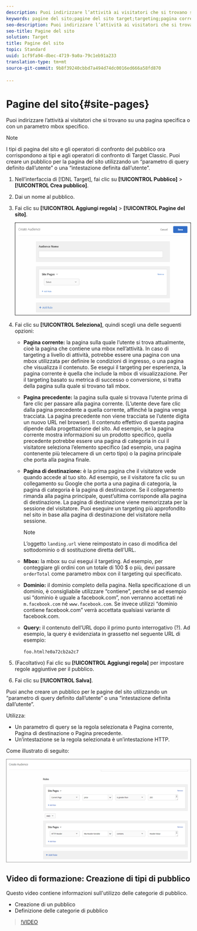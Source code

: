 ```yaml
---
description: Puoi indirizzare l’attività ai visitatori che si trovano su una pagina specifica o con un parametro mbox specifico.
keywords: pagine del sito;pagine del sito target;targeting;pagina corrente;pagina corrente target;pagina precedente;pagina precedente target;pagina di destinazione;pagina di destinazione target;mbox;mbox target
seo-description: Puoi indirizzare l’attività ai visitatori che si trovano su una pagina specifica o con un parametro mbox specifico.
seo-title: Pagine del sito
solution: Target
title: Pagine del sito
topic: Standard
uuid: 1cf9fa94-dbec-4719-9a0a-79c1eb91a233
translation-type: tm+mt
source-git-commit: 9b8f39240cbbd7a494d74dc0016ed666a58fd870

---
```



# Pagine del sito{#site-pages}

Puoi indirizzare l’attività ai visitatori che si trovano su una pagina specifica o con un parametro mbox specifico.

>[!NOTE]
>
>I tipi di pagina del sito e gli operatori di confronto del pubblico ora corrispondono ai tipi e agli operatori di confronto di Target Classic. Puoi creare un pubblico per la pagina del sito utilizzando un “parametro di query definito dall’utente” o una “intestazione definita dall’utente”.

1. Nell’interfaccia di [!DNL Target], fai clic su **[!UICONTROL Pubblico]** &gt; **[!UICONTROL Crea pubblico]**.
1. Dai un nome al pubblico.
1. Fai clic su **[!UICONTROL Aggiungi regola]** &gt; **[!UICONTROL Pagine del sito]**.

   ![](assets/target_site_pages.png)

1. Fai clic su **[!UICONTROL Seleziona]**, quindi scegli una delle seguenti opzioni:

   * **Pagina corrente:** la pagina sulla quale l’utente si trova attualmente, cioè la pagina che contiene una mbox nell’attività. In caso di targeting a livello di attività, potrebbe essere una pagina con una mbox utilizzata per definire le condizioni di ingresso, o una pagina che visualizza il contenuto. Se esegui il targeting per esperienza, la pagina corrente è quella che include la mbox di visualizzazione. Per il targeting basato su metrica di successo o conversione, si tratta della pagina sulla quale si trovano tali mbox.
   * **Pagina precedente:** la pagina sulla quale si trovava l’utente prima di fare clic per passare alla pagina corrente. (L’utente deve fare clic dalla pagina precedente a quella corrente, affinché la pagina venga tracciata. La pagina precedente non viene tracciata se l’utente digita un nuovo URL nel browser). Il contenuto effettivo di questa pagina dipende dalla progettazione del sito. Ad esempio, se la pagina corrente mostra informazioni su un prodotto specifico, quella precedente potrebbe essere una pagina di categoria in cui il visitatore seleziona l’elemento specifico (ad esempio, una pagina contenente più telecamere di un certo tipo) o la pagina principale che porta alla pagina finale.
   * **Pagina di destinazione:** è la prima pagina che il visitatore vede quando accede al tuo sito. Ad esempio, se il visitatore fa clic su un collegamento su Google che porta a una pagina di categoria, la pagina di categoria è la pagina di destinazione. Se il collegamento rimanda alla pagina principale, quest’ultima corrisponde alla pagina di destinazione. La pagina di destinazione viene memorizzata per la sessione del visitatore. Puoi eseguire un targeting più approfondito nel sito in base alla pagina di destinazione del visitatore nella sessione.

      >[!NOTE]
      >
      >L’oggetto `landing.url` viene reimpostato in caso di modifica del sottodominio o di sostituzione diretta dell’URL.

   * **Mbox:** la mbox su cui esegui il targeting. Ad esempio, per conteggiare gli ordini con un totale di 100 $ o più, devi passare `orderTotal` come parametro mbox con il targeting qui specificato.
   * **Dominio:** il dominio completo della pagina. Nella specificazione di un dominio, è consigliabile utilizzare “contiene”, perché se ad esempio usi “dominio è uguale a facebook.com”, non verranno accettati né `m.facebook.com` né `www.facebook.com`. Se invece utilizzi “dominio contiene facebook.com” verrà accettata qualsiasi variante di facebook.com.
   * **Query:** il contenuto dell’URL dopo il primo punto interrogativo (?). Ad esempio, la query è evidenziata in grassetto nel seguente URL di esempio:

      `foo.html?e0a72cb2a2c7`

1. (Facoltativo) Fai clic su **[!UICONTROL Aggiungi regola]** per impostare regole aggiuntive per il pubblico.
1. Fai clic su **[!UICONTROL Salva]**.

Puoi anche creare un pubblico per le pagine del sito utilizzando un “parametro di query definito dall’utente” o una “intestazione definita dall’utente”.

Utilizza:

* Un parametro di query se la regola selezionata è Pagina corrente, Pagina di destinazione o Pagina precedente.
* Un’intestazione se la regola selezionata è un’intestazione HTTP.

Come illustrato di seguito:

![](assets/site_pages.png)

## Video di formazione: Creazione di tipi di pubblico

Questo video contiene informazioni sull&#39;utilizzo delle categorie di pubblico.

* Creazione di un pubblico
* Definizione delle categorie di pubblico

>[!VIDEO](https://video.tv.adobe.com/v/17392)
